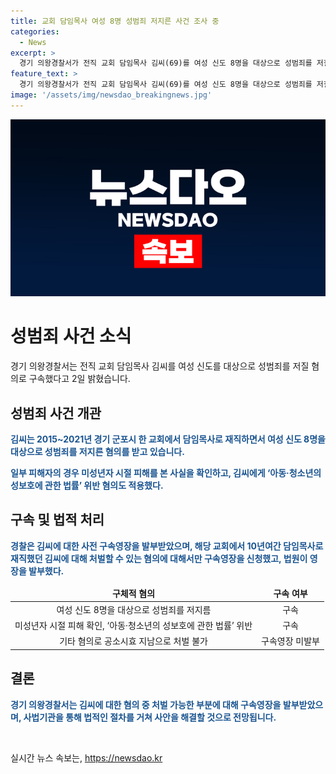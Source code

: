 ```yaml
---
title: 교회 담임목사 여성 8명 성범죄 저지른 사건 조사 중
categories:
  - News
excerpt: >
  경기 의왕경찰서가 전직 교회 담임목사 김씨(69)를 여성 신도 8명을 대상으로 성범죄를 저질렀다는 혐의로 구속했다. 일부 피해자는 미성년자 시절 피해를 입은 것으로 확인되며, 김씨에 대한 아동·청소년의 성보호에 관한 법률 위반 혐의도 적용됐다. 김씨는 2015~2021년 동안 군포시 한 교회에서 담임목사로 재직한 것으로 알려졌다. 해당 교회는 사건이 불거지자 김씨를 해임했으며, 일부 혐의는 공소시효가 지나 처벌이 불가능한 상황이지만, 경찰은 구속영장을 발부받아 김씨를 체포했다.
feature_text: >
  경기 의왕경찰서가 전직 교회 담임목사 김씨(69)를 여성 신도 8명을 대상으로 성범죄를 저질렀다는 혐의로 구속했다. 일부 피해자는 미성년자 시절 피해를 입은 것으로 확인되며, 김씨에 대한 아동·청소년의 성보호에 관한 법률 위반 혐의도 적용됐다. 김씨는 2015~2021년 동안 군포시 한 교회에서 담임목사로 재직한 것으로 알려졌다. 해당 교회는 사건이 불거지자 김씨를 해임했으며, 일부 혐의는 공소시효가 지나 처벌이 불가능한 상황이지만, 경찰은 구속영장을 발부받아 김씨를 체포했다.
image: '/assets/img/newsdao_breakingnews.jpg'
---
```


<p><img src="/assets/img/newsdao_breakingnews.jpg" alt="firstkoreanews 속보" /></p>

<h1>성범죄 사건 소식</h1>

<p data-ke-size="size16">경기 의왕경찰서는 전직 교회 담임목사 김씨를 여성 신도를 대상으로 성범죄를 저질 혐의로 구속했다고 2일 밝혔습니다.</p>

<h2 data-ke-size="size26">성범죄 사건 개관</h2>

<p><b><span style="color: #1a5490;">김씨는 2015~2021년 경기 군포시 한 교회에서 담임목사로 재직하면서 여성 신도 8명을 대상으로 성범죄를 저지른 혐의를 받고 있습니다.</b></p>

<p><b><span style="color: #1a5490;">일부 피해자의 경우 미성년자 시절 피해를 본 사실을 확인하고, 김씨에게 ‘아동·청소년의 성보호에 관한 법률’ 위반 혐의도 적용했다.</b></p>

<h2 data-ke-size="size26">구속 및 법적 처리</h2>

<p><b><span style="color: #1a5490;">경찰은 김씨에 대한 사전 구속영장을 발부받았으며, 해당 교회에서 10년여간 담임목사로 재직했던 김씨에 대해 처벌할 수 있는 혐의에 대해서만 구속영장을 신청했고, 법원이 영장을 발부했다.</b></p>

<table>
<thead>
<tr>
<td style="text-align: center; height: 17px;"><b>구체적 혐의</b></td>
<td style="text-align: center; height: 17px;"><b>구속 여부</b></td>
</tr>
</thead>
<tbody>
<tr>
<td style="text-align: center; height: 17px;">여성 신도 8명을 대상으로 성범죄를 저지름</td>
<td style="text-align: center; height: 17px;">구속</td>
</tr>
<tr>
<td style="text-align: center; height: 17px;">미성년자 시절 피해 확인, ‘아동·청소년의 성보호에 관한 법률’ 위반</td>
<td style="text-align: center; height: 17px;">구속</td>
</tr>
<tr>
<td style="text-align: center; height: 17px;">기타 혐의로 공소시효 지남으로 처벌 불가</td>
<td style="text-align: center; height: 17px;">구속영장 미발부</td>
</tr>
</tbody>
</table>

<h2 data-ke-size="size26">결론</h2>

<p><b><span style="color: #1a5490;">경기 의왕경찰서는 김씨에 대한 혐의 중 처벌 가능한 부분에 대해 구속영장을 발부받았으며, 사법기관을 통해 법적인 절차를 거쳐 사안을 해결할 것으로 전망됩니다.</b></p>

<p data-ke-size="size16">&nbsp;</p>
실시간 뉴스 속보는, <a href="https://newsdao.kr" rel="dofollow">https://newsdao.kr</a>


